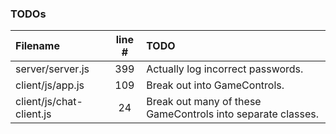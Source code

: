 ### TODOs
| Filename | line # | TODO
|:------|:------:|:------
| server/server.js | 399 | Actually log incorrect passwords.
| client/js/app.js | 109 | Break out into GameControls.
| client/js/chat-client.js | 24 | Break out many of these GameControls into separate classes.